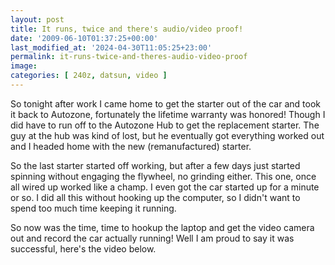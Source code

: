 ```yaml
---
layout: post
title: It runs, twice and there's audio/video proof!
date: '2009-06-10T01:37:25+00:00'
last_modified_at: '2024-04-30T11:05:25+23:00'
permalink: it-runs-twice-and-theres-audio-video-proof
image: 
categories: [ 240z, datsun, video ]
---
```


So tonight after work I came home to get the starter out of the car and took it back to Autozone, fortunately the lifetime warranty was honored! Though I did have to run off to the Autozone Hub to get the replacement starter. The guy at the hub was kind of lost, but he eventually got everything worked out and I headed home with the new (remanufactured) starter.

So the last starter started off working, but after a few days just started spinning without engaging the flywheel, no grinding either. This one, once all wired up worked like a champ. I even got the car started up for a minute or so. I did all this without hooking up the computer, so I didn't want to spend too much time keeping it running.

So now was the time, time to hookup the laptop and get the video camera out and record the car actually running! Well I am proud to say it was successful, here's the video below.

